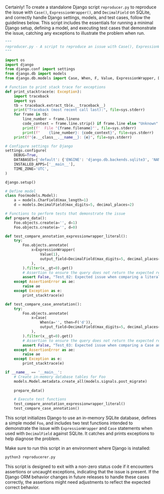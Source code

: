 Certainly! To create a standalone Django script `reproducer.py` to reproduce the issue with `Case()`, `ExpressionWrapper()`, and `DecimalField` on SQLite, and correctly handle Django settings, models, and test cases, follow the guidelines below. This script includes the essentials for running a minimal Django setup, defining a model, and executing test cases that demonstrate the issue, catching any exceptions to illustrate the problem when run.

```python
"""
reproducer.py - A script to reproduce an issue with Case(), ExpressionWrapper(), and DecimalField on SQLite.
"""

import os
import django
from django.conf import settings
from django.db import models
from django.db.models import Case, When, F, Value, ExpressionWrapper, DecimalField

# Function to print stack trace for exceptions
def print_stacktrace(e: Exception):
    import traceback
    import sys
    tb = traceback.extract_tb(e.__traceback__)
    print("Traceback (most recent call last):", file=sys.stderr)
    for frame in tb:
        line_number = frame.lineno
        code_context = frame.line.strip() if frame.line else "Unknown"
        print(f'  File "{frame.filename}"', file=sys.stderr)
        print(f"    {line_number}: {code_context}", file=sys.stderr)
    print(f"{e.__class__.__name__}: {e}", file=sys.stderr)

# Configure settings for Django
settings.configure(
    DEBUG=True,
    DATABASES={'default': {'ENGINE': 'django.db.backends.sqlite3', 'NAME': ':memory:'}},
    INSTALLED_APPS=['__main__'],
    TIME_ZONE='UTC',
)

django.setup()

# Define model
class Foo(models.Model):
    a = models.CharField(max_length=1)
    d = models.DecimalField(max_digits=5, decimal_places=2)

# Functions to perform tests that demonstrate the issue
def prepare_data():
    Foo.objects.create(a='', d=1)
    Foo.objects.create(a='', d=0)

def test_compare_annotation_expressionwrapper_literal():
    try:
        Foo.objects.annotate(
            x=ExpressionWrapper(
                Value(1),
                output_field=DecimalField(max_digits=5, decimal_places=2),
            ),
        ).filter(x__gt=0).get()
        # Assertion to ensure the query does not return the expected result, illustrating the issue
        assert False, "Test_02: Expected issue when comparing a literal annotation using ExpressionWrapper to a literal works."
    except AssertionError as ae:
        raise ae
    except Exception as e:
        print_stacktrace(e)

def test_compare_case_annotation():
    try:
        Foo.objects.annotate(
            x=Case(
                When(a='', then=F('d')),
                output_field=DecimalField(max_digits=5, decimal_places=2),
            ),
        ).filter(x__gt=0).get()
        # Assertion to ensure the query does not return the expected result, illustrating the issue
        assert False, "Test_03: Expected issue when comparing a Case annotation wrapping a field to a literal."
    except AssertionError as ae:
        raise ae
    except Exception as e:
        print_stacktrace(e)

if __name__ == '__main__':
    # Create in-memory database tables for Foo
    models.Model.metadata.create_all(models.signals.post_migrate)
    
    prepare_data()

    # Execute test functions
    test_compare_annotation_expressionwrapper_literal()
    test_compare_case_annotation()
```

This script initializes Django to use an in-memory SQLite database, defines a simple model `Foo`, and includes two test functions intended to demonstrate the issue with `ExpressionWrapper` and `Case` statements when used with `DecimalField` against SQLite. It catches and prints exceptions to help diagnose the problem.

Make sure to run this script in an environment where Django is installed:

```bash
python3 reproducerer.py
```

This script is designed to exit with a non-zero status code if it encounters assertions or uncaught exceptions, indicating that the issue is present. If the Django ORM behavior changes in future releases to handle these cases correctly, the assertions might need adjustments to reflect the expected correct behavior.